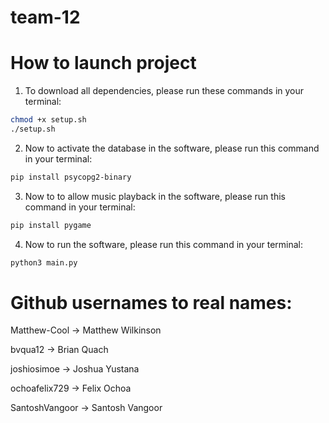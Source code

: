 # team-12

# How to launch project

1. To download all dependencies, please run these commands in your terminal:

```sh
chmod +x setup.sh
./setup.sh
```

2. Now to activate the database in the software, please run this command in your terminal:
```sh
pip install psycopg2-binary
```
3. Now to to allow music playback in the software, please run this command in your terminal:
```sh
pip install pygame
```

4. Now to run the software, please run this command in your terminal:
```sh
python3 main.py
```

# Github usernames to real names:
Matthew-Cool -> Matthew Wilkinson

bvqua12 -> Brian Quach

joshiosimoe -> Joshua Yustana

ochoafelix729 -> Felix Ochoa

SantoshVangoor -> Santosh Vangoor
